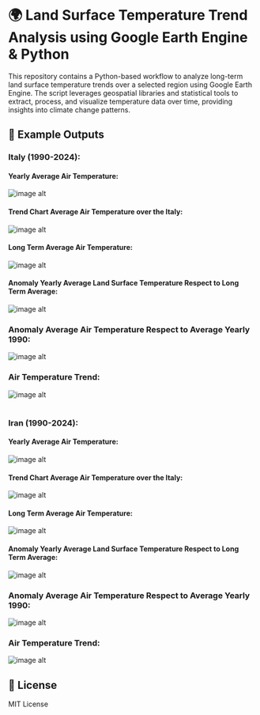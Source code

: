 # 🌍 Land Surface Temperature Trend Analysis using Google Earth Engine & Python

This repository contains a Python-based workflow to analyze long-term land surface temperature trends over a selected region using Google Earth Engine. The script leverages geospatial libraries and statistical tools to extract, process, and visualize temperature data over time, providing insights into climate change patterns.

## 📸 Example Outputs

### Italy (1990-2024):

#### Yearly Average Air Temperature:
![image alt]()



#### Trend Chart Average Air Temperature over the Italy:
![image alt]()



#### Long Term Average Air Temperature:
![image alt]()

#### Anomaly Yearly Average Land Surface Temperature Respect to Long Term Average:
![image alt](https://github.com/SaeidDaliriSusefi/LandSurfaceTemperature-Trend-Monitoring/blob/df948f83034f856a2a4d09028ebd1ca66f8ecf53/Images/Anomaly%20Yearly%20Average%20Land%20Surface%20Temperature%20Respect%20to%20Long%20Term%20Average%20Italy.png)


### Anomaly Average Air Temperature Respect to Average Yearly 1990: 
![image alt](https://github.com/SaeidDaliriSusefi/LandSurfaceTemperature-Trend-Monitoring/blob/df948f83034f856a2a4d09028ebd1ca66f8ecf53/Images/Anomaly%20Average%20Land%20Surface%20Temperature%20Respect%20to%20Average%20Yearly%201990%20Italy.png)

### Air Temperature Trend:
![image alt](https://github.com/SaeidDaliriSusefi/LandSurfaceTemperature-Trend-Monitoring/blob/df948f83034f856a2a4d09028ebd1ca66f8ecf53/Images/Trend%20Italy.png)



#
### Iran (1990-2024):

#### Yearly Average Air Temperature:
![image alt](https://github.com/SaeidDaliriSusefi/LandSurfaceTemperature-Trend-Monitoring/blob/f6c0735804b906c01acc01152ed0ea47b223d6c8/Images/Yearly%20Average%20Land%20Surface%20Temperature%20Iran.png)


#### Trend Chart Average Air Temperature over the Italy:
![image alt](https://github.com/SaeidDaliriSusefi/LandSurfaceTemperature-Trend-Monitoring/blob/f6c0735804b906c01acc01152ed0ea47b223d6c8/Images/Trend%20Chart%20Average%20Land%20Surface%20Temperature%20over%20the%20Iran.png)


#### Long Term Average Air Temperature:
![image alt](https://github.com/SaeidDaliriSusefi/LandSurfaceTemperature-Trend-Monitoring/blob/f6c0735804b906c01acc01152ed0ea47b223d6c8/Images/Long%20Term%20Average%20Land%20Surface%20Temperature%20Iran.png)

#### Anomaly Yearly Average Land Surface Temperature Respect to Long Term Average:
![image alt](https://github.com/SaeidDaliriSusefi/LandSurfaceTemperature-Trend-Monitoring/blob/f6c0735804b906c01acc01152ed0ea47b223d6c8/Images/Anomaly%20Yearly%20Average%20Land%20Surface%20Temperature%20Respect%20to%20Long%20Term%20Average%20Iran.png)


### Anomaly Average Air Temperature Respect to Average Yearly 1990: 
![image alt](https://github.com/SaeidDaliriSusefi/LandSurfaceTemperature-Trend-Monitoring/blob/f6c0735804b906c01acc01152ed0ea47b223d6c8/Images/Anomaly%20Average%20Land%20Surface%20Temperature%20Respect%20to%20Average%20Yearly%201990%20Iran.png)

### Air Temperature Trend:
![image alt](https://github.com/SaeidDaliriSusefi/LandSurfaceTemperature-Trend-Monitoring/blob/f6c0735804b906c01acc01152ed0ea47b223d6c8/Images/Trend%20Iran.png)




## 📜 License
MIT License


